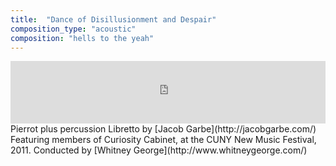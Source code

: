 ```yaml
---
title:  "Dance of Disillusionment and Despair"
composition_type: "acoustic"
composition: "hells to the yeah"
---    
```

<iframe width="100%" height="100" scrolling="no" frameborder="no" src="https://w.soundcloud.com/player/?url=https%3A//api.soundcloud.com/tracks/54522681&amp;auto_play=false&amp;hide_related=false&amp;show_comments=true&amp;show_user=true&amp;show_reposts=false&amp;visual=true"></iframe>  
Pierrot plus percussion    
Libretto by [Jacob Garbe](http://jacobgarbe.com/)
Featuring members of Curiosity Cabinet, at the CUNY New Music Festival, 2011. 
Conducted by [Whitney George](http://www.whitneygeorge.com/)
